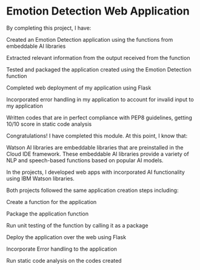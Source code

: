 # Emotion Detection Web Application

By completing this project, I have:

Created an Emotion Detection application using the functions from embeddable AI libraries

Extracted relevant information from the output received from the function

Tested and packaged the application created using the Emotion Detection function

Completed web deployment of my application using Flask

Incorporated error handling in my application to account for invalid input to my application

Written codes that are in perfect compliance with PEP8 guidelines, getting 10/10 score in static code analysis

Congratulations! I have completed this module. At this point, I know that: 

Watson AI libraries are embeddable libraries that are preinstalled in the Cloud IDE framework. These embeddable AI libraries provide a variety of NLP and speech-based functions based on popular AI models.

In the projects, I developed web apps with incorporated AI functionality using IBM Watson libraries. 

Both projects followed the same application creation steps including:

Create a function for the application

Package the application function

Run unit testing of the function by calling it as a package

Deploy the application over the web using Flask

Incorporate Error handling to the application

Run static code analysis on the codes created

